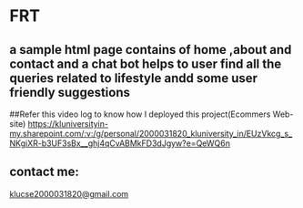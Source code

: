 # FRT

## a sample html page contains of home ,about and contact  and a chat bot helps to user find all the queries related to lifestyle andd some user friendly suggestions

##Refer this video log to know how I deployed this project(Ecommers Web-site)
https://kluniversityin-my.sharepoint.com/:v:/g/personal/2000031820_kluniversity_in/EUzVkcg_s_NKgiXR-b3UF3sBx__ghj4qCvABMkFD3dJgyw?e=QeWQ6n

## contact me:
klucse2000031820@gmail.com
